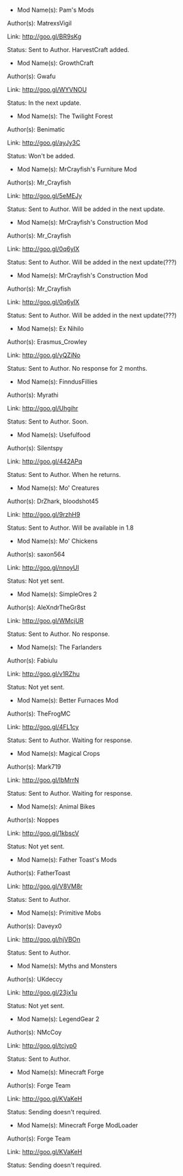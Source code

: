- Mod Name(s): Pam's Mods

Author(s): MatrexsVigil

Link: http://goo.gl/BR9sKg

Status: Sent to Author. HarvestCraft added.


- Mod Name(s): GrowthCraft

Author(s): Gwafu

Link: http://goo.gl/WYVNOU

Status: In the next update.


- Mod Name(s): The Twilight Forest

Author(s): Benimatic

Link: http://goo.gl/ayJy3C

Status: Won't be added.


- Mod Name(s): MrCrayfish's Furniture Mod

Author(s): Mr_Crayfish

Link: http://goo.gl/5eMEJy

Status: Sent to Author. Will be added in the next update.


- Mod Name(s): MrCrayfish's Construction Mod

Author(s): Mr_Crayfish

Link: http://goo.gl/0q6yIX

Status: Sent to Author. Will be added in the next update(???)


- Mod Name(s): MrCrayfish's Construction Mod

Author(s): Mr_Crayfish

Link: http://goo.gl/0q6yIX

Status: Sent to Author. Will be added in the next update(???)


- Mod Name(s): Ex Nihilo

Author(s): Erasmus_Crowley

Link: http://goo.gl/yQZiNo

Status: Sent to Author. No response for 2 months.


- Mod Name(s): FinndusFillies

Author(s): Myrathi

Link: http://goo.gl/Uhgihr

Status: Sent to Author. Soon.


- Mod Name(s): Usefulfood

Author(s): Silentspy

Link: http://goo.gl/442APq

Status: Sent to Author. When he returns.


- Mod Name(s): Mo' Creatures

Author(s): DrZhark, bloodshot45

Link: http://goo.gl/9rzhH9

Status: Sent to Author. Will be available in 1.8


- Mod Name(s): Mo' Chickens

Author(s): saxon564

Link: http://goo.gl/nnoyUl

Status: Not yet sent.


- Mod Name(s): SimpleOres 2

Author(s): AleXndrTheGr8st

Link: http://goo.gl/WMcjUR

Status: Sent to Author. No response.


- Mod Name(s): The Farlanders

Author(s): Fabiulu

Link: http://goo.gl/v1RZhu

Status: Not yet sent.


- Mod Name(s): Better Furnaces Mod

Author(s): TheFrogMC

Link: http://goo.gl/4FL1cy

Status: Sent to Author. Waiting for response.


- Mod Name(s): Magical Crops

Author(s): Mark719

Link: http://goo.gl/lbMrrN

Status: Sent to Author. Waiting for response.


- Mod Name(s): Animal Bikes

Author(s): Noppes

Link: http://goo.gl/1kbscV

Status: Not yet sent.


- Mod Name(s): Father Toast's Mods

Author(s): FatherToast

Link: http://goo.gl/V8VM8r

Status: Sent to Author.


- Mod Name(s): Primitive Mobs

Author(s): Daveyx0

Link: http://goo.gl/hjVBOn

Status: Sent to Author.


- Mod Name(s): Myths and Monsters

Author(s): UKdeccy

Link: http://goo.gl/23jx1u

Status: Not yet sent.


- Mod Name(s): LegendGear 2

Author(s): NMcCoy

Link: http://goo.gl/tcjyp0

Status: Sent to Author.


- Mod Name(s): Minecraft Forge

Author(s): Forge Team

Link: http://goo.gl/KVaKeH

Status: Sending doesn't required.


- Mod Name(s): Minecraft Forge ModLoader

Author(s): Forge Team

Link: http://goo.gl/KVaKeH

Status: Sending doesn't required.